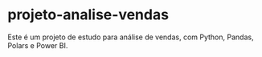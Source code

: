 # projeto-analise-vendas
Este é um projeto de estudo para análise de vendas, com Python, Pandas, Polars e Power BI.
